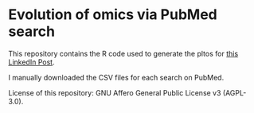 # Evolution of omics via PubMed search

This repository contains the R code used to generate the pltos for <a class="reference external" href="https://www.linkedin.com/posts/activity-7023315334178729984-H7Ia?utm_source=share&utm_medium=member_desktop">this LinkedIn Post</a>.

I manually downloaded the CSV files for each search on PubMed.

License of this repository: GNU Affero General Public License v3 (AGPL-3.0).
